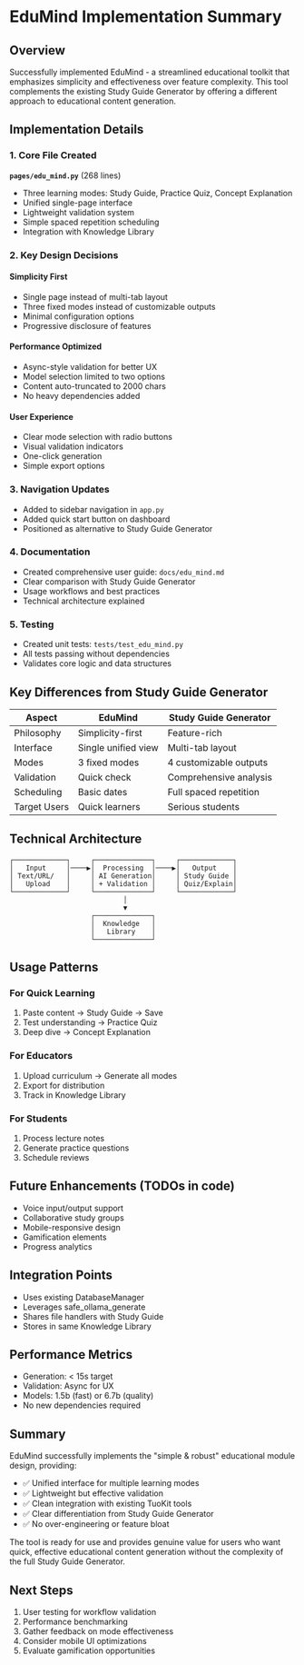 # EduMind Implementation Summary

## Overview
Successfully implemented EduMind - a streamlined educational toolkit that emphasizes simplicity and effectiveness over feature complexity. This tool complements the existing Study Guide Generator by offering a different approach to educational content generation.

## Implementation Details

### 1. Core File Created
**`pages/edu_mind.py`** (268 lines)
- Three learning modes: Study Guide, Practice Quiz, Concept Explanation
- Unified single-page interface
- Lightweight validation system
- Simple spaced repetition scheduling
- Integration with Knowledge Library

### 2. Key Design Decisions

#### Simplicity First
- Single page instead of multi-tab layout
- Three fixed modes instead of customizable outputs
- Minimal configuration options
- Progressive disclosure of features

#### Performance Optimized
- Async-style validation for better UX
- Model selection limited to two options
- Content auto-truncated to 2000 chars
- No heavy dependencies added

#### User Experience
- Clear mode selection with radio buttons
- Visual validation indicators
- One-click generation
- Simple export options

### 3. Navigation Updates
- Added to sidebar navigation in `app.py`
- Added quick start button on dashboard
- Positioned as alternative to Study Guide Generator

### 4. Documentation
- Created comprehensive user guide: `docs/edu_mind.md`
- Clear comparison with Study Guide Generator
- Usage workflows and best practices
- Technical architecture explained

### 5. Testing
- Created unit tests: `tests/test_edu_mind.py`
- All tests passing without dependencies
- Validates core logic and data structures

## Key Differences from Study Guide Generator

| Aspect | EduMind | Study Guide Generator |
|--------|---------|----------------------|
| Philosophy | Simplicity-first | Feature-rich |
| Interface | Single unified view | Multi-tab layout |
| Modes | 3 fixed modes | 4 customizable outputs |
| Validation | Quick check | Comprehensive analysis |
| Scheduling | Basic dates | Full spaced repetition |
| Target Users | Quick learners | Serious students |

## Technical Architecture

```
┌─────────────┐     ┌──────────────┐     ┌─────────────┐
│   Input     │────▶│  Processing  │────▶│   Output    │
│ Text/URL/   │     │ AI Generation│     │ Study Guide │
│   Upload    │     │ + Validation │     │ Quiz/Explain│
└─────────────┘     └──────────────┘     └─────────────┘
                            │
                            ▼
                    ┌──────────────┐
                    │  Knowledge   │
                    │   Library    │
                    └──────────────┘
```

## Usage Patterns

### For Quick Learning
1. Paste content → Study Guide → Save
2. Test understanding → Practice Quiz
3. Deep dive → Concept Explanation

### For Educators
1. Upload curriculum → Generate all modes
2. Export for distribution
3. Track in Knowledge Library

### For Students
1. Process lecture notes
2. Generate practice questions
3. Schedule reviews

## Future Enhancements (TODOs in code)
- Voice input/output support
- Collaborative study groups
- Mobile-responsive design
- Gamification elements
- Progress analytics

## Integration Points
- Uses existing DatabaseManager
- Leverages safe_ollama_generate
- Shares file handlers with Study Guide
- Stores in same Knowledge Library

## Performance Metrics
- Generation: < 15s target
- Validation: Async for UX
- Models: 1.5b (fast) or 6.7b (quality)
- No new dependencies required

## Summary

EduMind successfully implements the "simple & robust" educational module design, providing:
- ✅ Unified interface for multiple learning modes
- ✅ Lightweight but effective validation
- ✅ Clean integration with existing TuoKit tools
- ✅ Clear differentiation from Study Guide Generator
- ✅ No over-engineering or feature bloat

The tool is ready for use and provides genuine value for users who want quick, effective educational content generation without the complexity of the full Study Guide Generator.

## Next Steps
1. User testing for workflow validation
2. Performance benchmarking
3. Gather feedback on mode effectiveness
4. Consider mobile UI optimizations
5. Evaluate gamification opportunities
